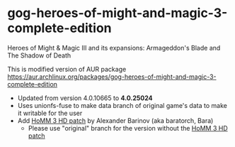 # gog-heroes-of-might-and-magic-3-complete-edition
Heroes of Might &amp; Magic III and its expansions: Armageddon's Blade and The Shadow of Death

This is modified version of AUR package https://aur.archlinux.org/packages/gog-heroes-of-might-and-magic-3-complete-edition
* Updated from version 4.0.10665 to **4.0.25024**
* Uses unionfs-fuse to make data branch of original game's data to make it writable for the user
* Add [HoMM 3 HD patch](https://sites.google.com/site/heroes3hd/) by Alexander Barinov (aka baratorch, Bara)
  * Please use "original" branch for the version without the [HoMM 3 HD patch](https://sites.google.com/site/heroes3hd/)
